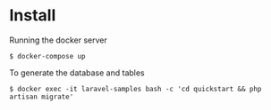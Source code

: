 # Install


Running the docker server

	$ docker-compose up

To generate the database and tables

	$ docker exec -it laravel-samples bash -c 'cd quickstart && php artisan migrate'



